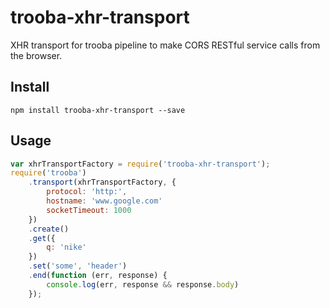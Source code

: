 # trooba-xhr-transport

XHR transport for trooba pipeline to make CORS RESTful service calls from the browser.

## Install

```
npm install trooba-xhr-transport --save
```

## Usage

```js
var xhrTransportFactory = require('trooba-xhr-transport');
require('trooba')
    .transport(xhrTransportFactory, {
        protocol: 'http:',
        hostname: 'www.google.com'
        socketTimeout: 1000
    })
    .create()
    .get({
        q: 'nike'
    })
    .set('some', 'header')
    .end(function (err, response) {
        console.log(err, response && response.body)
    });
```
